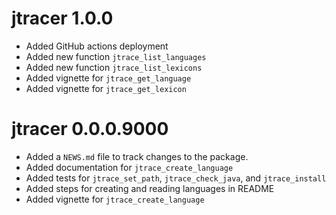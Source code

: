 # jtracer 1.0.0

* Added GitHub actions deployment
* Added new function `jtrace_list_languages`
* Added new function `jtrace_list_lexicons`
* Added vignette for `jtrace_get_language`
* Added vignette for `jtrace_get_lexicon`

# jtracer 0.0.0.9000

* Added a `NEWS.md` file to track changes to the package.
* Added documentation for `jtrace_create_language`
* Added tests for `jtrace_set_path`,  `jtrace_check_java`, and `jtrace_install`
* Added steps for creating and reading languages in README
* Added vignette for `jtrace_create_language`



